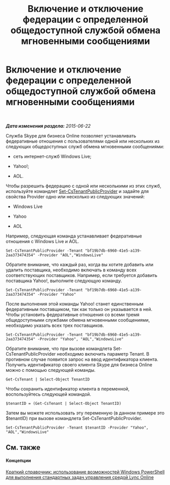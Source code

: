 ﻿---
title: Включение и отключение федерации с определенной общедоступной службой обмена мгновенными сообщениями
TOCTitle: Включение и отключение федерации с определенной общедоступной службой обмена мгновенными сообщениями
ms:assetid: 9d3e2607-01c0-4ae9-accc-39f03ce253bb
ms:mtpsurl: https://technet.microsoft.com/ru-ru/library/Dn362825(v=OCS.15)
ms:contentKeyID: 56270592
ms.date: 06/01/2017
mtps_version: v=OCS.15
ms.translationtype: HT
---

# Включение и отключение федерации с определенной общедоступной службой обмена мгновенными сообщениями

 

_**Дата изменения раздела:** 2015-06-22_

Служба Skype для бизнеса Online позволяет устанавливать федеративные отношения с пользователями одной или нескольких из следующих общедоступных служб обмена мгновенными сообщениями:

  - сеть интернет-служб Windows Live;

  - Yahoo\!;

  - AOL.

Чтобы разрешить федерацию с одной или несколькими из этих служб, используйте командлет [Set-CsTenantPublicProvider](set-cstenantpublicprovider.md) и задайте для свойства Provider одно или несколько из следующих значений:

  - Windows Live

  - Yahoo

  - AOL

Например, следующая команда устанавливает федеративные отношения с Windows Live и AOL.

    Set-CsTenantPublicProvider -Tenant "bf19b7db-6960-41e5-a139-2aa373474354" -Provider "AOL","WindowsLive"

Обратите внимание, что каждый раз, когда вы хотите добавить или удалить поставщика, необходимо включать в команду всех соответствующих поставщиков. Например, если требуется добавить поставщика Yahoo\!, выполните следующую команду.

    Set-CsTenantPublicProvider -Tenant "bf19b7db-6960-41e5-a139-2aa373474354" -Provider "Yahoo"

После выполнения этой команды Yahoo\! станет единственным федеративным поставщиком, так как только он указывается в ней. Чтобы установить федеративные отношения со всеми тремя общедоступными службами обмена мгновенными сообщениями, необходимо указать всех трех поставщиков.

    Set-CsTenantPublicProvider -Tenant "bf19b7db-6960-41e5-a139-2aa373474354" -Provider "Yahoo", "AOL","WindowsLive"

Обратите внимание, что при вызове командлета Set-CsTenantPublicProvider необходимо включить параметр Tenant. В противном случае появится запрос на ввод идентификатора клиента. Получить идентификатор своего клиента Skype для бизнеса Online можно с помощью следующей команды.

    Get-CsTenant | Select-Object TenantID

Чтобы сохранить идентификатор клиента в переменной, воспользуйтесь следующей командой.

    $tenantID = (Get-CsTenant | Select-Object TenantID)

Затем вы можете использовать эту переменную (в данном примере это $tenantID) при вызове командлета Set-CsTenantPublicProvider.

    Set-CsTenantPublicProvider -Tenant $tenantID -Provider "Yahoo", "AOL","WindowsLive"

## См. также

#### Концепции

[Краткий справочник: использование возможностей Windows PowerShell для выполнения стандартных задач управления средой Lync Online](quick-reference-using-windows-powershell-to-do-common-skype-for-business-online-management-tasks.md)

